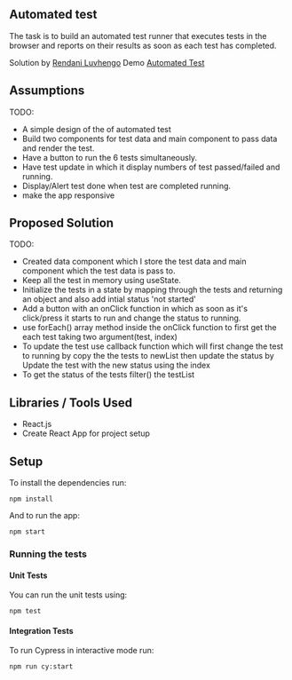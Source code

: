 ## Automated test

The task is to build an automated test runner that executes tests in the 
browser and reports on their results as soon as each test has completed.

Solution by [Rendani Luvhengo](mailto:rluvhengo2@gmail.com)
Demo [Automated Test](https://automated-react-test.netlify.app/)

## Assumptions

TODO:
- A simple design of the of automated test 
- Build two components for test data and main component to pass data and render the test.
- Have a button to  run the 6 tests simultaneously.
- Have test update in which it display numbers of test passed/failed and running.
- Display/Alert test done when test are completed running.
- make the app responsive


## Proposed Solution

TODO:
- Created data component which I store the test data and main component which the test data is pass to.
- Keep all the test in memory using useState.
- Initialize the tests in a state by mapping through the tests and returning an object and also add intial status  'not started' 
- Add a button with an onClick function in which as soon as it's click/press it starts to run and change the status to running.
- use forEach() array method inside the onClick function to first get the each test taking two argument(test, index)
- To update the test use  callback function which will first change the test to running by copy the the tests to newList then update the status by Update the test with the new status using the index
- To get the status of the tests filter() the testList


## Libraries / Tools Used

- React.js
- Create React App for project setup


## Setup

To install the dependencies run:

`npm install`

And to run the app:

`npm start`


### Running the tests

#### Unit Tests

You can run the unit tests using:

`npm test`

#### Integration Tests

To run Cypress in interactive mode run:

`npm run cy:start`